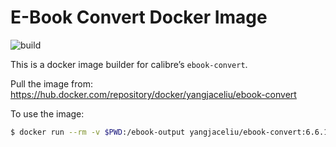 # E-Book Convert Docker Image

![build](https://github.com/yang-jace-liu/ebook-convert/actions/workflows/build.yaml/badge.svg)

This is a docker image builder for calibre’s `ebook-convert`.

Pull the image from: <https://hub.docker.com/repository/docker/yangjaceliu/ebook-convert>


To use the image:


```bash
$ docker run --rm -v $PWD:/ebook-output yangjaceliu/ebook-convert:6.6.1 <source_path> output.mobi
```

